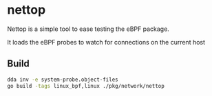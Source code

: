 # nettop

Nettop is a simple tool to ease testing the eBPF package.

It loads the eBPF probes to watch for connections on the current host

## Build

```bash
dda inv -e system-probe.object-files
go build -tags linux_bpf,linux ./pkg/network/nettop
```
